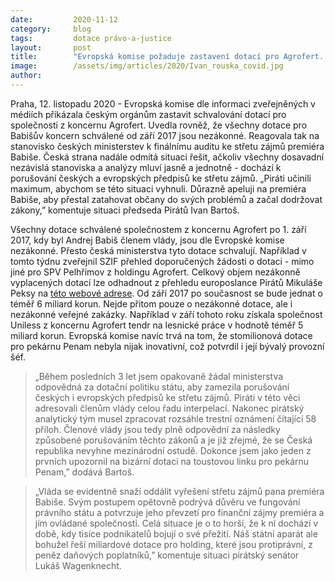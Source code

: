 ```yaml
---
date:         2020-11-12
category:     blog
tags:         dotace právo-a-justice
layout:       post
title:        "Evropská komise požaduje zastavení dotací pro Agrofert. Zamezte mezinárodní ostudě, apeluje předseda Pirátů Bartoš na premiéra"
image:        /assets/img/articles/2020/Ivan_rouska_covid.jpg
author:       
---
```


Praha, 12. listopadu 2020 - Evropská komise dle informaci zveřejněných v médiích přikázala českým orgánům zastavit schvalování dotací pro společnosti z koncernu Agrofert. Uvedla rovněž, že všechny dotace pro Babišův koncern schválené od září 2017 jsou nezákonné. Reagovala tak na stanovisko českých ministerstev k finálnímu auditu ke střetu zájmů premiéra Babiše. Česká strana nadále odmítá situaci řešit, ačkoliv všechny dosavadní nezávislá stanoviska a analýzy mluví jasně a jednotně - dochází k porušování českých a evropských předpisů ke střetu zájmů. „Piráti učinili maximum, abychom se této situaci vyhnuli. Důrazně apeluji na premiéra Babiše, aby přestal zatahovat občany do svých problémů a začal dodržovat zákony,” komentuje situaci předseda Pirátů Ivan Bartoš. 


Všechny dotace schválené společnostem z koncernu Agrofert po 1. září 2017, kdy byl Andrej Babiš členem vlády, jsou dle Evropské komise nezákonné. Přesto česká ministerstva tyto dotace schvalují. Například v tomto týdnu zveřejnil SZIF přehled doporučených žádosti o dotaci - mimo jiné pro SPV Pelhřimov z holdingu Agrofert. Celkový objem nezákonně vyplacených dotací lze odhadnout z přehledu europoslance Pirátů Mikuláše Peksy na [této webové adrese](https://babis-dotace.cz/). Od září 2017 po současnost se bude jednat o téměř 6 miliard korun. Nejde přitom pouze o nezákonné dotace, ale i nezákonné veřejné zakázky. Například v září tohoto roku získala společnost Uniless z koncernu Agrofert tendr na lesnické práce v hodnotě téměř 5 miliard korun. Evropská komise navíc trvá na tom, že stomilionová dotace pro pekárnu Penam nebyla nijak inovativní, což potvrdil i její bývalý provozní šéf.


> „Během posledních 3 let jsem opakovaně žádal ministerstva odpovědná za dotační politiku státu, aby zamezila porušování českých i evropských předpisů ke střetu zájmů. Piráti v této věci adresovali členům vlády celou řadu interpelací. Nakonec pirátský analytický tým musel zpracovat rozsáhle trestní oznámení čítající 58 příloh. Členové vlády jsou tedy plně odpovědní za následky způsobené porušováním těchto zákonů a je již zřejmé, že se Česká republika nevyhne mezinárodní ostudě. Dokonce jsem jako jeden z prvních upozornil na bizární dotaci na toustovou linku pro pekárnu Penam,” dodává Bartoš.


> „Vláda se evidentně snaží oddálit vyřešení střetu zájmů pana premiéra Babiše. Svým postupem opětovně podrývá důvěru ve fungování právního státu a potvrzuje jeho převzetí pro finanční zájmy premiéra a jím ovládané společnosti. Celá situace je o to horší, že k ní dochází v době, kdy tisíce podnikatelů bojují o své přežití. Náš státní aparát ale bohužel řeší miliardové dotace pro holding, které jsou protiprávní, z peněz daňových poplatníků,” komentuje situaci pirátský senátor Lukáš Wagenknecht.  
